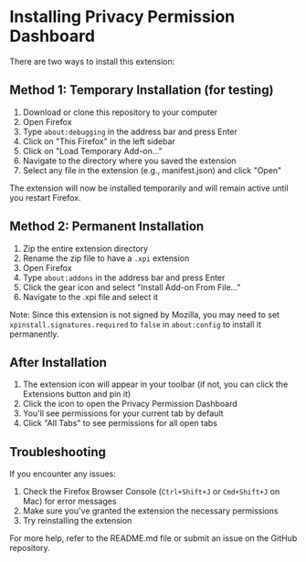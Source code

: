 # Installing Privacy Permission Dashboard

There are two ways to install this extension:

## Method 1: Temporary Installation (for testing)

1. Download or clone this repository to your computer
2. Open Firefox
3. Type `about:debugging` in the address bar and press Enter
4. Click on "This Firefox" in the left sidebar
5. Click on "Load Temporary Add-on..."
6. Navigate to the directory where you saved the extension
7. Select any file in the extension (e.g., manifest.json) and click "Open"

The extension will now be installed temporarily and will remain active until you restart Firefox.

## Method 2: Permanent Installation

1. Zip the entire extension directory
2. Rename the zip file to have a `.xpi` extension
3. Open Firefox
4. Type `about:addons` in the address bar and press Enter
5. Click the gear icon and select "Install Add-on From File..."
6. Navigate to the .xpi file and select it

Note: Since this extension is not signed by Mozilla, you may need to set `xpinstall.signatures.required` to `false` in `about:config` to install it permanently.

## After Installation

1. The extension icon will appear in your toolbar (if not, you can click the Extensions button and pin it)
2. Click the icon to open the Privacy Permission Dashboard
3. You'll see permissions for your current tab by default
4. Click "All Tabs" to see permissions for all open tabs

## Troubleshooting

If you encounter any issues:

1. Check the Firefox Browser Console (`Ctrl+Shift+J` or `Cmd+Shift+J` on Mac) for error messages
2. Make sure you've granted the extension the necessary permissions
3. Try reinstalling the extension

For more help, refer to the README.md file or submit an issue on the GitHub repository.